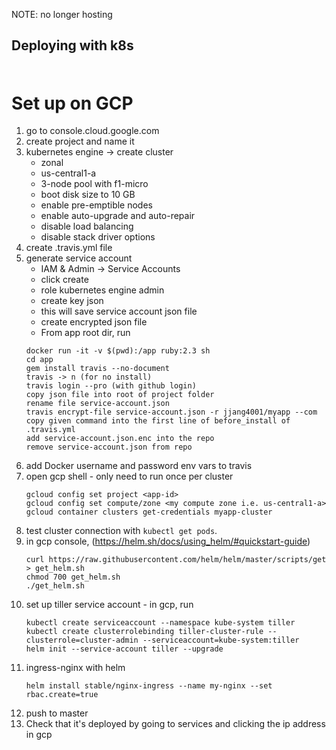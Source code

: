 NOTE: no longer hosting

## Deploying with k8s


### 
```

```

# Set up on GCP
1. go to console.cloud.google.com
2. create project and name it
3. kubernetes engine -> create cluster
    - zonal
    - us-central1-a
    - 3-node pool with f1-micro
    - boot disk size to 10 GB
    - enable pre-emptible nodes
    - enable auto-upgrade and auto-repair
    - disable load balancing
    - disable stack driver options
4. create .travis.yml file
5. generate service account
    - IAM & Admin -> Service Accounts
    - click create
    - role kubernetes engine admin
    - create key json
    - this will save service account json file
    - create encrypted json file
    - From app root dir, run
    ```
    docker run -it -v $(pwd):/app ruby:2.3 sh
    cd app
    gem install travis --no-document
    travis -> n (for no install)
    travis login --pro (with github login)
    copy json file into root of project folder
    rename file service-account.json
    travis encrypt-file service-account.json -r jjang4001/myapp --com
    copy given command into the first line of before_install of .travis.yml
    add service-account.json.enc into the repo
    remove service-account.json from repo
    ```
6. add Docker username and password env vars to travis
7. open gcp shell - only need to run once per cluster
    ```
    gcloud config set project <app-id>
    gcloud config set compute/zone <my compute zone i.e. us-central1-a>
    gcloud container clusters get-credentials myapp-cluster
    ```
8. test cluster connection with `kubectl get pods`.
9. in gcp console, (https://helm.sh/docs/using_helm/#quickstart-guide)
    ```
    curl https://raw.githubusercontent.com/helm/helm/master/scripts/get > get_helm.sh
    chmod 700 get_helm.sh
    ./get_helm.sh
    ```
10. set up tiller service account - in gcp, run
    ```
    kubectl create serviceaccount --namespace kube-system tiller
    kubectl create clusterrolebinding tiller-cluster-rule --clusterrole=cluster-admin --serviceaccount=kube-system:tiller
    helm init --service-account tiller --upgrade
    ```
11. ingress-nginx with helm
    ```
    helm install stable/nginx-ingress --name my-nginx --set rbac.create=true
    ```
12. push to master
13. Check that it's deployed by going to services and clicking the ip address in gcp
